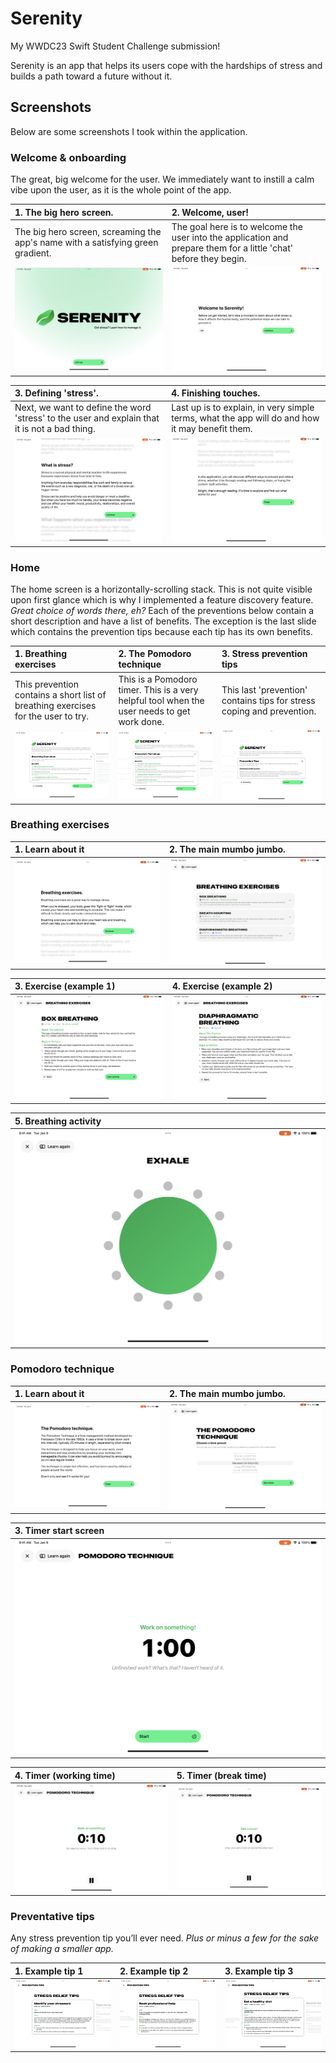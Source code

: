 # Serenity
My WWDC23 Swift Student Challenge submission!

Serenity is an app that helps its users cope with the hardships of stress and builds a path toward a future without it.

## Screenshots
Below are some screenshots I took within the application.

### Welcome & onboarding
The great, big welcome for the user. We immediately want to instill a calm vibe upon the user, as it is the whole point of the app.

|1. The big hero screen.|2. Welcome, user!|
|:---------------------|:----------------|
|The big hero screen, screaming the app's name with a satisfying green gradient.|The goal here is to welcome the user into the application and prepare them for a little 'chat' before they begin.|
|![The hero screen](screenshots/serenity-hero.png)|![Onboarding; part 1](screenshots/onboarding/part-1.png)|

|3. Defining 'stress'.|4. Finishing touches.|
|:--------------------|:--------------------|
|Next, we want to define the word 'stress' to the user and explain that it is not a bad thing.|Last up is to explain, in very simple terms, what the app will do and how it may benefit them.|
|![Onboarding; part 2](screenshots/onboarding/part-2.png)|![Onboarding; part 3](screenshots/onboarding/part-3.png)|

### Home
The home screen is a horizontally-scrolling stack. This is not quite visible upon first glance which is why I implemented a feature discovery feature. *Great choice of words there, eh?*
Each of the preventions below contain a short description and have a list of benefits. The exception is the last slide which contains the prevention tips because each tip has its own benefits.

|1. Breathing exercises|2. The Pomodoro technique|3. Stress prevention tips|
|:---------------------|:------------------------|:------------------------|
|This prevention contains a short list of breathing exercises for the user to try.|This is a Pomodoro timer. This is a very helpful tool when the user needs to get work done.|This last 'prevention' contains tips for stress coping and prevention.|
|![Home; breathing exercises](screenshots/home/breathing.png)|![Home; pomodoro technique](screenshots/home/pomodoro.png)|![Home; prevention tips](screenshots/home/tips.png)|

### Breathing exercises
|1. Learn about it|2. The main mumbo jumbo.|
|:----------------|:-----------------------|
|![Learn about breathing exercises](screenshots/breathing/learn.png)|![The main mumbo jumbo](screenshots/breathing/primary.png)|

|3. Exercise (example 1)|4. Exercise (example 2)|
|:----------------------|:----------------------|
|![Learn about the box breathing method](screenshots/breathing/exercise-1.png)|![Learn about diaphragmatic breathing](screenshots/breathing/exercise-3.png)|

|5. Breathing activity|
|:--------------------|
|![The box breathing activity](screenshots/breathing/exercise-1-activity.png)|

### Pomodoro technique
|1. Learn about it|2. The main mumbo jumbo.|
|:----------------|:-----------------------|
|![Learn about the Pomodoro technique](screenshots/pomodoro/learn.png)|![The main mumbo jumbo](screenshots/pomodoro/primary.png)|

|3. Timer start screen|
|:--------------------|
|![Timer start screen](screenshots/pomodoro/activity-1-1.png)|

|4. Timer (working time)|5. Timer (break time)|
|:----------------------|:--------------------|
|![Timer counting screen (user is working)](screenshots/pomodoro/activity-1-2.png)|![Timer counting screen (user is on break)](screenshots/pomodoro/activity-2-1.png)|

### Preventative tips
Any stress prevention tip you’ll ever need. *Plus or minus a few for the sake of making a smaller app.*

|1. Example tip 1|2. Example tip 2|3. Example tip 3|
|:---------------|:---------------|:---------------|
|![Example tip 1](screenshots/tips/tip-1.png)|![Example tip 2](screenshots/tips/tip-2.png)|![Example tip 3](screenshots/tips/tip-3.png)|
